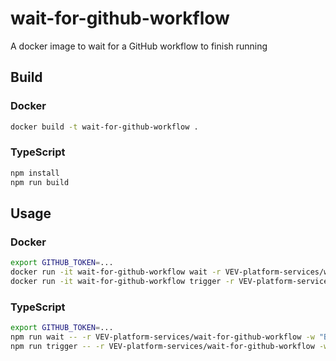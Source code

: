 # wait-for-github-workflow
A docker image to wait for a GitHub workflow to finish running

## Build

### Docker
```bash
docker build -t wait-for-github-workflow .
```

### TypeScript
```bash
npm install
npm run build
```

## Usage

### Docker
```bash
export GITHUB_TOKEN=...
docker run -it wait-for-github-workflow wait -r VEV-platform-services/wait-for-github-workflow -w "Build and Publish Docker Image" -b abcdef
docker run -it wait-for-github-workflow trigger -r VEV-platform-services/wait-for-github-workflow -w "Build and Publish Docker Image" -b main
```

### TypeScript
```bash
export GITHUB_TOKEN=...
npm run wait -- -r VEV-platform-services/wait-for-github-workflow -w "Build and Publish Docker Image" -b abcdef
npm run trigger -- -r VEV-platform-services/wait-for-github-workflow -w "Build and Publish Docker Image" -b main
```